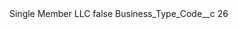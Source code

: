 <?xml version="1.0" encoding="UTF-8"?>
<CustomMetadata xmlns="http://soap.sforce.com/2006/04/metadata" xmlns:xsi="http://www.w3.org/2001/XMLSchema-instance" xmlns:xsd="http://www.w3.org/2001/XMLSchema">
    <label>Single Member LLC</label>
    <protected>false</protected>
    <values>
        <field>Business_Type_Code__c</field>
        <value xsi:type="xsd:string">26</value>
    </values>
</CustomMetadata>
